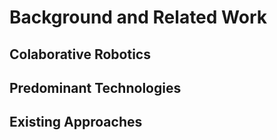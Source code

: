 # Background and Related Work

## Colaborative Robotics


## Predominant Technologies


## Existing Approaches

